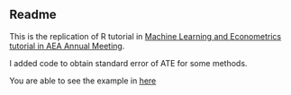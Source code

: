 ## Readme
This is the replication of R tutorial in [Machine Learning and Econometrics tutorial in AEA Annual Meeting](https://www.aeaweb.org/conference/cont-ed/2018-webcasts).

I added code to obtain standard error of ATE for some methods.

You are able to see the example in [here](/ate_replication.md)